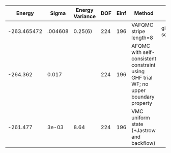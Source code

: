 | Energy      | Sigma   | Energy Variance | DOF | Einf | Method                                                       | Data Repository                                              |
|-------------|---------|-----------------|-----|------|--------------------------------------------------------------|--------------------------------------------------------------|
| -263.465472 | .004608 | 0.25(6)         | 224 | 196  | VAFQMC stripe length=8                                       | git-scm.sissa.it:TurboLattice/HST_AAD/example/16x16/U8/stripel8doping1su8/b2.6n/pbc |
| -264.362    | 0.017   |                 | 224 | 196  | AFQMC with self-consistent constraint using GHF trial WF; no upper boundary property |                                                              |
| -261.477    | 3e-03   | 8.64            | 224 | 196  | VMC uniform state (+Jastrow and backflow)                    |                                                              |

